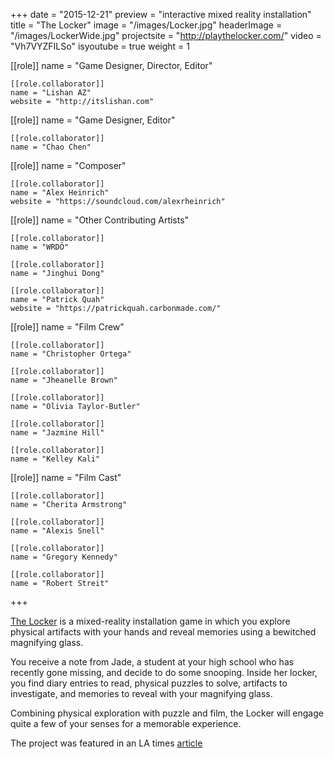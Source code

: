 +++
date = "2015-12-21"
preview = "interactive mixed reality installation"
title = "The Locker"
image = "/images/Locker.jpg"
headerImage = "/images/LockerWide.jpg"
projectsite = "http://playthelocker.com/"
video = "Vh7VYZFILSo"
isyoutube = true
weight = 1

[[role]]
	name = "Game Designer, Director, Editor"

	[[role.collaborator]]
	name = "Lishan AZ"
	website = "http://itslishan.com"

[[role]]
	name = "Game Designer, Editor"

	[[role.collaborator]]
	name = "Chao Chen"

[[role]]
	name = "Composer"

	[[role.collaborator]]
	name = "Alex Heinrich"
	website = "https://soundcloud.com/alexrheinrich"

[[role]]
	name = "Other Contributing Artists"

	[[role.collaborator]]
	name = "WRDÖ"

	[[role.collaborator]]
	name = "Jinghui Dong"

	[[role.collaborator]]
	name = "Patrick Quah"
	website = "https://patrickquah.carbonmade.com/"

[[role]]
	name = "Film Crew"

	[[role.collaborator]]
	name = "Christopher Ortega"

	[[role.collaborator]]
	name = "Jheanelle Brown"

	[[role.collaborator]]
	name = "Olivia Taylor-Butler"

	[[role.collaborator]]
	name = "Jazmine Hill"

	[[role.collaborator]]
	name = "Kelley Kali"

[[role]]
	name = "Film Cast"

	[[role.collaborator]]
	name = "Cherita Armstrong"

	[[role.collaborator]]
	name = "Alexis Snell"

	[[role.collaborator]]
	name = "Gregory Kennedy"

	[[role.collaborator]]
	name = "Robert Streit"

+++

<a href = "http://playthelocker.com/" target = "_blank">The Locker</a> is a mixed-reality installation game in which you explore physical artifacts with your hands and reveal memories using a bewitched magnifying glass.

You receive a note from Jade, a student at your high school who has recently gone missing, and decide to do some snooping. Inside her locker, you find diary entries to read, physical puzzles to solve, artifacts to investigate, and memories to reveal with your magnifying glass.

Combining physical exploration with puzzle and film, the Locker will engage quite a few of your senses for a memorable experience.

The project was featured in an LA times [article](http://www.latimes.com/entertainment/herocomplex/la-et-hc-usc-women-video-game-design-program-20160124-htmlstory.html)



